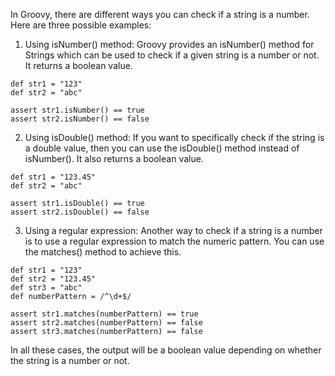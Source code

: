 In Groovy, there are different ways you can check if a string is a number. Here are three possible examples:

1. Using isNumber() method: Groovy provides an isNumber() method for Strings which can be used to check if a given string is a number or not. It returns a boolean value.

```
def str1 = "123"
def str2 = "abc"

assert str1.isNumber() == true
assert str2.isNumber() == false
```

2. Using isDouble() method: If you want to specifically check if the string is a double value, then you can use the isDouble() method instead of isNumber(). It also returns a boolean value.

```
def str1 = "123.45"
def str2 = "abc"

assert str1.isDouble() == true
assert str2.isDouble() == false
```

3. Using a regular expression: Another way to check if a string is a number is to use a regular expression to match the numeric pattern. You can use the matches() method to achieve this.

```
def str1 = "123"
def str2 = "123.45"
def str3 = "abc"
def numberPattern = /^\d+$/

assert str1.matches(numberPattern) == true
assert str2.matches(numberPattern) == false
assert str3.matches(numberPattern) == false
```

In all these cases, the output will be a boolean value depending on whether the string is a number or not.